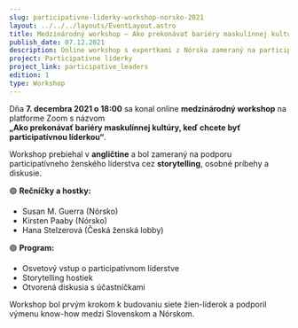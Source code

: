 ```yaml
---
slug: participativne-liderky-workshop-norsko-2021
layout: ../../../layouts/EventLayout.astro
title: Medzinárodný workshop – Ako prekonávať bariéry maskulínnej kultúry
publish_date: 07.12.2021
description: Online workshop s expertkami z Nórska zameraný na participatívne ženské líderstvo a výmenu skúseností.
project: Participatívne líderky
project_link: participative_leaders
edition: 1
type: Workshop
---
```


Dňa **7. decembra 2021 o 18:00** sa konal online **medzinárodný workshop** na platforme Zoom s názvom  
**„Ako prekonávať bariéry maskulínnej kultúry, keď chcete byť participatívnou líderkou“**.

Workshop prebiehal v **angličtine** a bol zameraný na podporu participatívneho ženského líderstva cez **storytelling**, osobné príbehy a diskusie.  

🟣 **Rečníčky a hostky:**
- Susan M. Guerra (Nórsko)
- Kirsten Paaby (Nórsko)
- Hana Stelzerová (Česká ženská lobby)

🟣 **Program:**
- Osvetový vstup o participatívnom líderstve
- Storytelling hostiek
- Otvorená diskusia s účastníčkami

Workshop bol prvým krokom k budovaniu siete žien-líderok a podporil výmenu know-how medzi Slovenskom a Nórskom.
